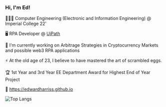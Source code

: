 ### Hi, I'm Ed!

👨🏽‍🎓 Computer Engineering (Electronic and Information Engineering) @ Imperial College 22'

🖥️ RPA Developer @ [UiPath](https://www.uipath.com)

🔭 I'm currently working on Arbitrage Strategies in Cryptocurrency Markets and possible web3 RPA applications

⚡ At the old age of 23, I believe to have mastered the art of scrambled eggs.

🏆 1st Year and 3rd Year EE Department Award for Highest End of Year Project

🔗 https://edwardharriss.github.io



![Top Langs](https://github-readme-stats.vercel.app/api/top-langs/?username=edwardharriss&layout=compact&langs_count=8) 

<!--
**EdwardHarriss/EdwardHarriss** is a ✨ _special_ ✨ repository because its `README.md` (this file) appears on your GitHub profile.

Here are some ideas to get you started:

- 🔭 I’m currently working on ...
- 🌱 I’m currently learning ...
- 👯 I’m looking to collaborate on ...
- 🤔 I’m looking for help with ...
- 💬 Ask me about ...
- 📫 How to reach me: ...
- 😄 Pronouns: ...
- ⚡ Fun fact: ...
-->
